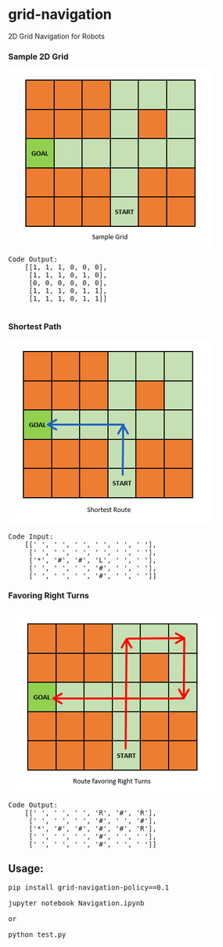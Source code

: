 # grid-navigation
2D Grid Navigation for Robots

### Sample 2D Grid

![A sample grid for a robot to navigate](https://github.com/praveenbandaru/grid-navigation/blob/master/images/sample-grid.png)

<pre>
Code Output:
    [[1, 1, 1, 0, 0, 0],
     [1, 1, 1, 0, 1, 0],
     [0, 0, 0, 0, 0, 0],
     [1, 1, 1, 0, 1, 1],
     [1, 1, 1, 0, 1, 1]]
 </pre>

### Shortest Path

![Shortest Path](https://github.com/praveenbandaru/grid-navigation/blob/master/images/left-only-grid.png)

<pre>
Code Input:
    [[' ', ' ', ' ', ' ', ' ', ' '],
     [' ', ' ', ' ', ' ', ' ', ' '],
     ['*', '#', '#', 'L', ' ', ' '],
     [' ', ' ', ' ', '#', ' ', ' '],
     [' ', ' ', ' ', '#', ' ', ' ']]
</pre>

### Favoring Right Turns

![Favoring Right Turns](https://github.com/praveenbandaru/grid-navigation/blob/master/images/right-only-grid.png)

<pre>
Code Output:
    [[' ', ' ', ' ', 'R', '#', 'R'],
     [' ', ' ', ' ', '#', ' ', '#'],
     ['*', '#', '#', '#', '#', 'R'],
     [' ', ' ', ' ', '#', ' ', ' '],
     [' ', ' ', ' ', '#', ' ', ' ']]
</pre>

## Usage:

<pre>
pip install grid-navigation-policy==0.1

jupyter notebook Navigation.ipynb

or

python test.py
</pre>
